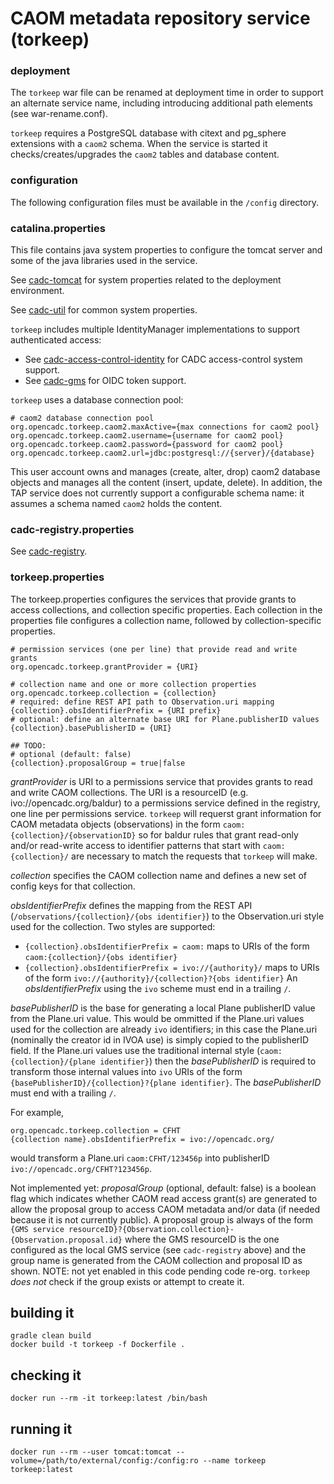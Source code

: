 # CAOM metadata repository service (torkeep)


### deployment
The `torkeep` war file can be renamed at deployment time in order to support an alternate service name, 
including introducing additional path elements (see war-rename.conf).

`torkeep` requires a PostgreSQL database with citext and pg_sphere extensions with a `caom2` schema.
When the service is started it checks/creates/upgrades the `caom2` tables and database content.


### configuration
The following configuration files must be available in the `/config` directory.


### catalina.properties
This file contains java system properties to configure the tomcat server and some of the java libraries used in the service.

See <a href="https://github.com/opencadc/docker-base/tree/master/cadc-tomcat">cadc-tomcat</a>
for system properties related to the deployment environment.

See <a href="https://github.com/opencadc/core/tree/master/cadc-util">cadc-util</a> for common system properties.

`torkeep` includes multiple IdentityManager implementations to support authenticated access:
- See <a href="https://github.com/opencadc/ac/tree/master/cadc-access-control-identity">cadc-access-control-identity</a> for CADC access-control system support.
- See <a href="https://github.com/opencadc/ac/tree/master/cadc-gms">cadc-gms</a> for OIDC token support.

`torkeep` uses a database connection pool:
```
# caom2 database connection pool
org.opencadc.torkeep.caom2.maxActive={max connections for caom2 pool}
org.opencadc.torkeep.caom2.username={username for caom2 pool}
org.opencadc.torkeep.caom2.password={password for caom2 pool}
org.opencadc.torkeep.caom2.url=jdbc:postgresql://{server}/{database}
```

This user account owns and manages (create, alter, drop) caom2 database objects and manages all the content (insert, update, delete).
In addition, the TAP service does not currently support a configurable schema name: it assumes a schema named `caom2` holds the content.


### cadc-registry.properties

See <a href="https://github.com/opencadc/reg/tree/master/cadc-registry">cadc-registry</a>.


### torkeep.properties
The torkeep.properties configures the services that provide grants to access collections, and collection specific properties.
Each collection in the properties file configures a collection name, followed by collection-specific properties.

```
# permission services (one per line) that provide read and write grants
org.opencadc.torkeep.grantProvider = {URI}

# collection name and one or more collection properties
org.opencadc.torkeep.collection = {collection}
# required: define REST API path to Observation.uri mapping
{collection}.obsIdentifierPrefix = {URI prefix}
# optional: define an alternate base URI for Plane.publisherID values
{collection}.basePublisherID = {URI}

## TODO:
# optional (default: false)
{collection}.proposalGroup = true|false
```
_grantProvider_ is URI to a permissions service that provides grants to read and write CAOM collections.
The URI is a resourceID (e.g. ivo://opencadc.org/baldur) to a permissions service defined in the registry, 
one line per permissions service. `torkeep` will requerst grant information for CAOM metadata objects 
(observations) in the form `caom:{collection}/{observationID}` so for baldur rules that grant read-only and/or
read-write access to identifier patterns that start with `caom:{collection}/` are necessary to match the
requests that `torkeep` will make.

_collection_ specifies the CAOM collection name and defines a new set of config keys for that collection.

_obsIdentifierPrefix_ defines the mapping from the REST API (`/observations/{collection}/{obs identifier}`) to
the Observation.uri style used for the collection. Two styles are supported:
* `{collection}.obsIdentifierPrefix = caom:` maps to URIs of the form `caom:{collection}/{obs identifier}`
* `{collection}.obsIdentifierPrefix = ivo://{authority}/` maps to URIs of the form `ivo://{authority}/{collection}?{obs identifier}`
An _obsIdentifierPrefix_ using the `ivo` scheme must end in a trailing `/`.

_basePublisherID_ is the base for generating a local Plane publisherID value from the Plane.uri value. This would be
ommitted if the Plane.uri values used for the collection are already `ivo` identifiers; in this case the Plane.uri 
(nominally the creator id in IVOA use) is simply copied to the publisherID field. If the Plane.uri values use the traditional internal style (`caom:{collection}/{plane identifier}`) then the _basePublisherID_ is required to transform
those internal values into `ivo` URIs of the form `{basePublisherID}/{collection}?{plane identifier}`. The _basePublisherID_
must end with a trailing `/`.

For example,
```
org.opencadc.torkeep.collection = CFHT
{collection name}.obsIdentifierPrefix = ivo://opencadc.org/
```
would transform a Plane.uri `caom:CFHT/123456p` into publisherID `ivo://opencadc.org/CFHT?123456p`.

Not implemented yet: _proposalGroup_ (optional, default: false) is a boolean flag which indicates whether CAOM 
read access grant(s) are generated to allow the proposal group to access CAOM metadata and/or data (if needed 
because it is not currently public). A proposal group is always of the form `{GMS service resourceID}?{Observation.collection}-{Observation.proposal.id}` where the GMS resourceID is the one configured as the local GMS service (see `cadc-registry` above) and the group name is generated from the CAOM collection and proposal ID as shown.
NOTE: not yet enabled in this code pending code re-org. `torkeep` *does not* check if the group exists or attempt to
create it.

## building it
```
gradle clean build
docker build -t torkeep -f Dockerfile .
```

## checking it
```
docker run --rm -it torkeep:latest /bin/bash
```

## running it
```
docker run --rm --user tomcat:tomcat --volume=/path/to/external/config:/config:ro --name torkeep torkeep:latest
```
